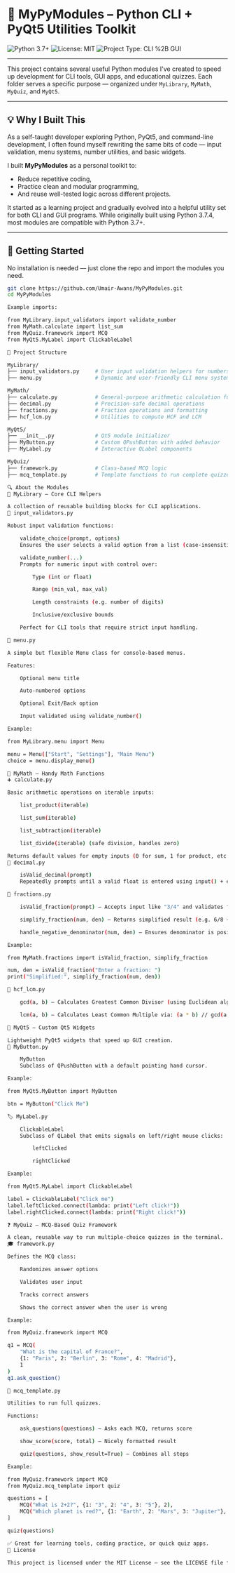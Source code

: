 # 🧰 MyPyModules – Python CLI + PyQt5 Utilities Toolkit

![Python 3.7+](https://img.shields.io/badge/python-3.7%2B-blue.svg)
![License: MIT](https://img.shields.io/badge/License-MIT-yellow.svg)
![Project Type: CLI %2B GUI](https://img.shields.io/badge/Project-CLI%20%2B%20GUI-green)

---

This project contains several useful Python modules I've created to speed up development for CLI tools, GUI apps, and educational quizzes. Each folder serves a specific purpose — organized under `MyLibrary`, `MyMath`, `MyQuiz`, and `MyQt5`.

---

## 💡 Why I Built This

As a self-taught developer exploring Python, PyQt5, and command-line development, I often found myself rewriting the same bits of code — input validation, menu systems, number utilities, and basic widgets.

I built **MyPyModules** as a personal toolkit to:
- Reduce repetitive coding,
- Practice clean and modular programming,
- And reuse well-tested logic across different projects.

It started as a learning project and gradually evolved into a helpful utility set for both CLI and GUI programs. While originally built using Python 3.7.4, most modules are compatible with Python 3.7+.

---

## 🚀 Getting Started

No installation is needed — just clone the repo and import the modules you need.

```bash
git clone https://github.com/Umair-Awans/MyPyModules.git
cd MyPyModules

Example imports:

from MyLibrary.input_validators import validate_number
from MyMath.calculate import list_sum
from MyQuiz.framework import MCQ
from MyQt5.MyLabel import ClickableLabel

📁 Project Structure

MyLibrary/
├── input_validators.py     # User input validation helpers for numbers and choices
├── menu.py                 # Dynamic and user-friendly CLI menu system

MyMath/
├── calculate.py            # General-purpose arithmetic calculation functions
├── decimal.py              # Precision-safe decimal operations
├── fractions.py            # Fraction operations and formatting
├── hcf_lcm.py              # Utilities to compute HCF and LCM

MyQt5/
├── __init__.py             # Qt5 module initializer
├── MyButton.py             # Custom QPushButton with added behavior
├── MyLabel.py              # Interactive QLabel components

MyQuiz/
├── framework.py            # Class-based MCQ logic
├── mcq_template.py         # Template functions to run complete quizzes

🔍 About the Modules
🧮 MyLibrary – Core CLI Helpers

A collection of reusable building blocks for CLI applications.
🧪 input_validators.py

Robust input validation functions:

    validate_choice(prompt, options)
    Ensures the user selects a valid option from a list (case-insensitive).

    validate_number(...)
    Prompts for numeric input with control over:

        Type (int or float)

        Range (min_val, max_val)

        Length constraints (e.g. number of digits)

        Inclusive/exclusive bounds

    Perfect for CLI tools that require strict input handling.

📜 menu.py

A simple but flexible Menu class for console-based menus.

Features:

    Optional menu title

    Auto-numbered options

    Optional Exit/Back option

    Input validated using validate_number()

Example:

from MyLibrary.menu import Menu

menu = Menu(["Start", "Settings"], "Main Menu")
choice = menu.display_menu()

🧮 MyMath – Handy Math Functions
➕ calculate.py

Basic arithmetic operations on iterable inputs:

    list_product(iterable)

    list_sum(iterable)

    list_subtraction(iterable)

    list_divide(iterable) (safe division, handles zero)

Returns default values for empty inputs (0 for sum, 1 for product, etc.).
🔢 decimal.py

    isValid_decimal(prompt)
    Repeatedly prompts until a valid float is entered using input() + exception handling.

🧮 fractions.py

    isValid_fraction(prompt) – Accepts input like "3/4" and validates format

    simplify_fraction(num, den) – Returns simplified result (e.g. 6/8 → 3/4)

    handle_negative_denominator(num, den) – Ensures denominator is positive

Example:

from MyMath.fractions import isValid_fraction, simplify_fraction

num, den = isValid_fraction("Enter a fraction: ")
print("Simplified:", simplify_fraction(num, den))

📐 hcf_lcm.py

    gcd(a, b) – Calculates Greatest Common Divisor (using Euclidean algorithm)

    lcm(a, b) – Calculates Least Common Multiple via: (a * b) // gcd(a, b)

🎨 MyQt5 – Custom Qt5 Widgets

Lightweight PyQt5 widgets that speed up GUI creation.
🔘 MyButton.py

    MyButton
    Subclass of QPushButton with a default pointing hand cursor.

Example:

from MyQt5.MyButton import MyButton

btn = MyButton("Click Me")

🏷️ MyLabel.py

    ClickableLabel
    Subclass of QLabel that emits signals on left/right mouse clicks:

        leftClicked

        rightClicked

Example:

from MyQt5.MyLabel import ClickableLabel

label = ClickableLabel("Click me")
label.leftClicked.connect(lambda: print("Left click!"))
label.rightClicked.connect(lambda: print("Right click!"))

❓ MyQuiz – MCQ-Based Quiz Framework

A clean, reusable way to run multiple-choice quizzes in the terminal.
🎓 framework.py

Defines the MCQ class:

    Randomizes answer options

    Validates user input

    Tracks correct answers

    Shows the correct answer when the user is wrong

Example:

from MyQuiz.framework import MCQ

q1 = MCQ(
    "What is the capital of France?",
    {1: "Paris", 2: "Berlin", 3: "Rome", 4: "Madrid"},
    1
)
q1.ask_question()

🧪 mcq_template.py

Utilities to run full quizzes.

Functions:

    ask_questions(questions) – Asks each MCQ, returns score

    show_score(score, total) – Nicely formatted result

    quiz(questions, show_result=True) – Combines all steps

Example:

from MyQuiz.framework import MCQ
from MyQuiz.mcq_template import quiz

questions = [
    MCQ("What is 2+2?", {1: "3", 2: "4", 3: "5"}, 2),
    MCQ("Which planet is red?", {1: "Earth", 2: "Mars", 3: "Jupiter"}, 2)
]

quiz(questions)

✅ Great for learning tools, coding practice, or quick quiz apps.
📄 License

This project is licensed under the MIT License – see the LICENSE file for details.